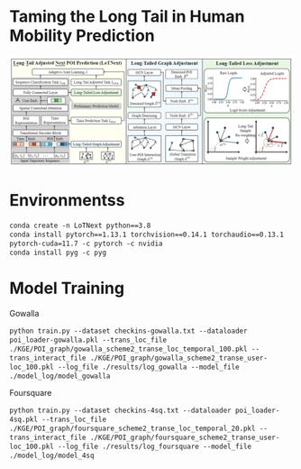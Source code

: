 # Taming the Long Tail in Human Mobility Prediction
![image](./data/LoTNext.png)
# Environmentss
```
conda create -n LoTNext python==3.8
conda install pytorch==1.13.1 torchvision==0.14.1 torchaudio==0.13.1 pytorch-cuda=11.7 -c pytorch -c nvidia
conda install pyg -c pyg
```

# Model Training

Gowalla
```
python train.py --dataset checkins-gowalla.txt --dataloader poi_loader-gowalla.pkl --trans_loc_file ./KGE/POI_graph/gowalla_scheme2_transe_loc_temporal_100.pkl --trans_interact_file ./KGE/POI_graph/gowalla_scheme2_transe_user-loc_100.pkl --log_file ./results/log_gowalla --model_file ./model_log/model_gowalla

```
Foursquare
```
python train.py --dataset checkins-4sq.txt --dataloader poi_loader-4sq.pkl --trans_loc_file ./KGE/POI_graph/foursquare_scheme2_transe_loc_temporal_20.pkl --trans_interact_file ./KGE/POI_graph/foursquare_scheme2_transe_user-loc_100.pkl --log_file ./results/log_foursquare --model_file ./model_log/model_4sq

```